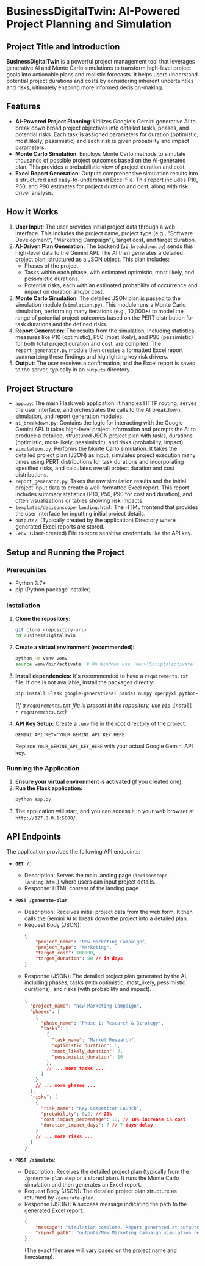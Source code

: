 # BusinessDigitalTwin: AI-Powered Project Planning and Simulation

## Project Title and Introduction

**BusinessDigitalTwin** is a powerful project management tool that leverages generative AI and Monte Carlo simulations to transform high-level project goals into actionable plans and realistic forecasts. It helps users understand potential project durations and costs by considering inherent uncertainties and risks, ultimately enabling more informed decision-making.

## Features

-   **AI-Powered Project Planning**: Utilizes Google's Gemini generative AI to break down broad project objectives into detailed tasks, phases, and potential risks. Each task is assigned parameters for duration (optimistic, most likely, pessimistic) and each risk is given probability and impact parameters.
-   **Monte Carlo Simulation**: Employs Monte Carlo methods to simulate thousands of possible project outcomes based on the AI-generated plan. This provides a probabilistic view of project duration and cost.
-   **Excel Report Generation**: Outputs comprehensive simulation results into a structured and easy-to-understand Excel file. This report includes P10, P50, and P90 estimates for project duration and cost, along with risk driver analysis.

## How it Works

1.  **User Input**: The user provides initial project data through a web interface. This includes the project name, project type (e.g., "Software Development", "Marketing Campaign"), target cost, and target duration.
2.  **AI-Driven Plan Generation**: The backend (`ai_breakdown.py`) sends this high-level data to the Gemini API. The AI then generates a detailed project plan, structured as a JSON object. This plan includes:
    *   Phases of the project.
    *   Tasks within each phase, with estimated optimistic, most likely, and pessimistic durations.
    *   Potential risks, each with an estimated probability of occurrence and impact on duration and/or cost.
3.  **Monte Carlo Simulation**: The detailed JSON plan is passed to the simulation module (`simulation.py`). This module runs a Monte Carlo simulation, performing many iterations (e.g., 10,000+) to model the range of potential project outcomes based on the PERT distribution for task durations and the defined risks.
4.  **Report Generation**: The results from the simulation, including statistical measures like P10 (optimistic), P50 (most likely), and P90 (pessimistic) for both total project duration and cost, are compiled. The `report_generator.py` module then creates a formatted Excel report summarizing these findings and highlighting key risk drivers.
5.  **Output**: The user receives a confirmation, and the Excel report is saved to the server, typically in an `outputs` directory.

## Project Structure

-   `app.py`: The main Flask web application. It handles HTTP routing, serves the user interface, and orchestrates the calls to the AI breakdown, simulation, and report generation modules.
-   `ai_breakdown.py`: Contains the logic for interacting with the Google Gemini API. It takes high-level project information and prompts the AI to produce a detailed, structured JSON project plan with tasks, durations (optimistic, most-likely, pessimistic), and risks (probability, impact).
-   `simulation.py`: Performs the Monte Carlo simulation. It takes the detailed project plan (JSON) as input, simulates project execution many times using PERT distributions for task durations and incorporating specified risks, and calculates overall project duration and cost distributions.
-   `report_generator.py`: Takes the raw simulation results and the initial project input data to create a well-formatted Excel report. This report includes summary statistics (P10, P50, P90 for cost and duration), and often visualizations or tables showing risk impacts.
-   `templates/decisonscope-landing.html`: The HTML frontend that provides the user interface for inputting initial project details.
-   `outputs/`: (Typically created by the application) Directory where generated Excel reports are stored.
-   `.env`: (User-created) File to store sensitive credentials like the API key.

## Setup and Running the Project

### Prerequisites

-   Python 3.7+
-   pip (Python package installer)

### Installation

1.  **Clone the repository:**
    ```bash
    git clone <repository-url>
    cd BusinessDigitalTwin
    ```

2.  **Create a virtual environment (recommended):**
    ```bash
    python -m venv venv
    source venv/bin/activate  # On Windows use `venv\Scripts\activate`
    ```

3.  **Install dependencies:**
    It's recommended to have a `requirements.txt` file. If one is not available, install the packages directly:
    ```bash
    pip install Flask google-generativeai pandas numpy openpyxl python-dotenv scipy
    ```
    *(If a `requirements.txt` file is present in the repository, use `pip install -r requirements.txt`)*

4.  **API Key Setup:**
    Create a `.env` file in the root directory of the project:
    ```
    GEMINI_API_KEY='YOUR_GEMINI_API_KEY_HERE'
    ```
    Replace `YOUR_GEMINI_API_KEY_HERE` with your actual Google Gemini API key.

### Running the Application

1.  **Ensure your virtual environment is activated** (if you created one).
2.  **Run the Flask application:**
    ```bash
    python app.py
    ```
3.  The application will start, and you can access it in your web browser at `http://127.0.0.1:5000/`.

## API Endpoints

The application provides the following API endpoints:

-   **`GET /`**:
    -   Description: Serves the main landing page (`decisonscope-landing.html`) where users can input project details.
    -   Response: HTML content of the landing page.

-   **`POST /generate-plan`**:
    -   Description: Receives initial project data from the web form. It then calls the Gemini AI to break down the project into a detailed plan.
    -   Request Body (JSON):
        ```json
        {
            "project_name": "New Marketing Campaign",
            "project_type": "Marketing",
            "target_cost": 100000,
            "target_duration": 90 // in days
        }
        ```
    -   Response (JSON): The detailed project plan generated by the AI, including phases, tasks (with optimistic, most_likely, pessimistic durations), and risks (with probability and impact).
        ```json
        {
          "project_name": "New Marketing Campaign",
          "phases": [
            {
              "phase_name": "Phase 1: Research & Strategy",
              "tasks": [
                {
                  "task_name": "Market Research",
                  "optimistic_duration": 5,
                  "most_likely_duration": 7,
                  "pessimistic_duration": 10
                },
                // ... more tasks ...
              ]
            }
            // ... more phases ...
          ],
          "risks": [
            {
              "risk_name": "Key Competitor Launch",
              "probability": 0.2, // 20%
              "cost_impact_percentage": 10, // 10% increase in cost
              "duration_impact_days": 7 // 7 days delay
            }
            // ... more risks ...
          ]
        }
        ```

-   **`POST /simulate`**:
    -   Description: Receives the detailed project plan (typically from the `/generate-plan` step or a stored plan). It runs the Monte Carlo simulation and then generates an Excel report.
    -   Request Body (JSON): The detailed project plan structure as returned by `/generate-plan`.
    -   Response (JSON): A success message indicating the path to the generated Excel report.
        ```json
        {
            "message": "Simulation complete. Report generated at outputs/New_Marketing_Campaign_simulation_report.xlsx",
            "report_path": "outputs/New_Marketing_Campaign_simulation_report.xlsx"
        }
        ```
        (The exact filename will vary based on the project name and timestamp).
